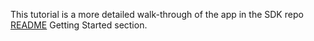 This tutorial is a more detailed walk-through of the app in the SDK repo [README] Getting Started section.








[README]: https://github.com/AltspaceVR/AltspaceSDK